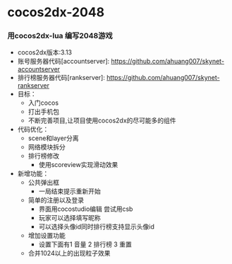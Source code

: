 # cocos2dx-2048

### 用cocos2dx-lua 编写2048游戏 

* cocos2dx版本:3.13
* 账号服务器代码[accountserver]: https://github.com/ahuang007/skynet-accountserver
* 排行榜服务器代码[rankserver]: https://github.com/ahuang007/skynet-rankserver
* 目标： 
    - 入门cocos
	- 打出手机包
    - 不断完善项目,让项目使用cocos2dx的尽可能多的组件
* 代码优化：
	- scene和layer分离
	- 网络模块拆分
	- 排行榜修改
		- 使用scoreview实现滑动效果
* 新增功能：
	- 公共弹出框
		- 一局结束提示重新开始	
	- 简单的注册以及登录
	    - 界面用cocostudio编辑 尝试用csb
	    - 玩家可以选择填写昵称 
	    - 可以选择头像id同时排行榜支持显示头像id
	- 增加设置功能
		- 设置下面有1 音量 2 排行榜 3 重置 
	- 合并1024以上的出现粒子效果
